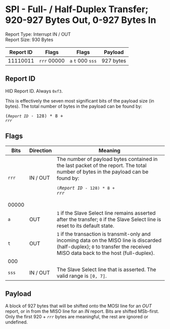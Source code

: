 
# SPI - Full- / Half-Duplex Transfer; 920-927 Bytes Out, 0-927 Bytes In
Report Type: Interrupt IN / OUT<br />
Report Size: 930 Bytes

| Report ID | Flags | Flags | Payload |
|-----------|-------|-------|---------|
| 11110011 | `rrr`&nbsp;00000 | `a`&nbsp;`t`&nbsp;000&nbsp;`sss` | 927 bytes |

## Report ID
HID Report ID.  Always `0xf3`.

This is effectively the seven most significant bits of the payload size (in bytes).  The total number of bytes in the payload can be found by: <pre>(*`Report ID`* - 128) * 8 + *`rrr`*</pre>

## Flags

| Bits  | Direction | Meaning |
|-------|-----------|---------|
| `rrr` | IN / OUT  | The number of payload bytes contained in the last packet of the report.  The total number of bytes in the payload can be found by: <pre>(*`Report ID`* - 128) * 8 + *`rrr`*</pre> |
| 00000 |          |                                                                       |
| `a`   | OUT      | `1` if the Slave Select line remains asserted after the transfer; `0` if the Slave Select line is reset to its default state. |
| `t`   | OUT      | `1` if the transaction is transmit-only and incoming data on the MISO line is discarded (half-duplex); `0` to transfer the received MISO data back to the host (full-duplex). |
| 000   |          |                                                                       |
| `sss` | IN / OUT | The Slave Select line that is asserted.  The valid range is `[0, 7]`. |

## Payload
A block of 927 bytes that will be shifted onto the MOSI line for an *OUT* report, or in from the MISO line for an *IN* report.  Bits are shifted MSb-first.  Only the first 920 + *`rrr`* bytes are meaningful, the rest are ignored or undefined.
